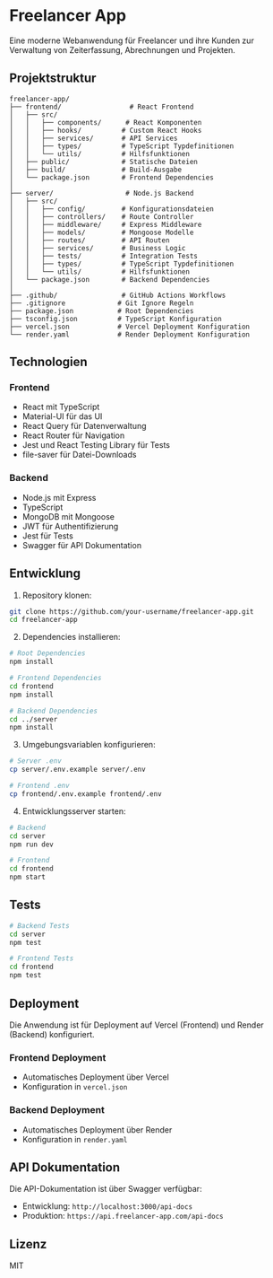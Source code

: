 # Freelancer App

Eine moderne Webanwendung für Freelancer und ihre Kunden zur Verwaltung von Zeiterfassung, Abrechnungen und Projekten.

## Projektstruktur

```
freelancer-app/
├── frontend/                 # React Frontend
│   ├── src/
│   │   ├── components/      # React Komponenten
│   │   ├── hooks/          # Custom React Hooks
│   │   ├── services/       # API Services
│   │   ├── types/          # TypeScript Typdefinitionen
│   │   └── utils/          # Hilfsfunktionen
│   ├── public/             # Statische Dateien
│   ├── build/              # Build-Ausgabe
│   └── package.json        # Frontend Dependencies
│
├── server/                  # Node.js Backend
│   ├── src/
│   │   ├── config/         # Konfigurationsdateien
│   │   ├── controllers/    # Route Controller
│   │   ├── middleware/     # Express Middleware
│   │   ├── models/         # Mongoose Modelle
│   │   ├── routes/         # API Routen
│   │   ├── services/       # Business Logic
│   │   ├── tests/          # Integration Tests
│   │   ├── types/          # TypeScript Typdefinitionen
│   │   └── utils/          # Hilfsfunktionen
│   └── package.json        # Backend Dependencies
│
├── .github/                # GitHub Actions Workflows
├── .gitignore             # Git Ignore Regeln
├── package.json           # Root Dependencies
├── tsconfig.json          # TypeScript Konfiguration
├── vercel.json            # Vercel Deployment Konfiguration
└── render.yaml            # Render Deployment Konfiguration
```

## Technologien

### Frontend
- React mit TypeScript
- Material-UI für das UI
- React Query für Datenverwaltung
- React Router für Navigation
- Jest und React Testing Library für Tests
- file-saver für Datei-Downloads

### Backend
- Node.js mit Express
- TypeScript
- MongoDB mit Mongoose
- JWT für Authentifizierung
- Jest für Tests
- Swagger für API Dokumentation

## Entwicklung

1. Repository klonen:
```bash
git clone https://github.com/your-username/freelancer-app.git
cd freelancer-app
```

2. Dependencies installieren:
```bash
# Root Dependencies
npm install

# Frontend Dependencies
cd frontend
npm install

# Backend Dependencies
cd ../server
npm install
```

3. Umgebungsvariablen konfigurieren:
```bash
# Server .env
cp server/.env.example server/.env

# Frontend .env
cp frontend/.env.example frontend/.env
```

4. Entwicklungsserver starten:
```bash
# Backend
cd server
npm run dev

# Frontend
cd frontend
npm start
```

## Tests

```bash
# Backend Tests
cd server
npm test

# Frontend Tests
cd frontend
npm test
```

## Deployment

Die Anwendung ist für Deployment auf Vercel (Frontend) und Render (Backend) konfiguriert.

### Frontend Deployment
- Automatisches Deployment über Vercel
- Konfiguration in `vercel.json`

### Backend Deployment
- Automatisches Deployment über Render
- Konfiguration in `render.yaml`

## API Dokumentation

Die API-Dokumentation ist über Swagger verfügbar:
- Entwicklung: `http://localhost:3000/api-docs`
- Produktion: `https://api.freelancer-app.com/api-docs`

## Lizenz

MIT 